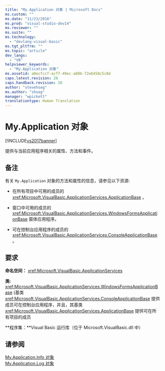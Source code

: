 ```yaml
---
title: "My.Application 对象 | Microsoft Docs"
ms.custom: ""
ms.date: "11/23/2016"
ms.prod: "visual-studio-dev14"
ms.reviewer: ""
ms.suite: ""
ms.technology: 
  - "devlang-visual-basic"
ms.tgt_pltfrm: ""
ms.topic: "article"
dev_langs: 
  - "VB"
helpviewer_keywords: 
  - "My.Application 对象"
ms.assetid: a0ecfccf-acf7-49ec-a08b-72e6458c5c8d
caps.latest.revision: 26
caps.handback.revision: 26
author: "stevehoag"
ms.author: "shoag"
manager: "wpickett"
translationtype: Human Translation
---
```

# My.Application 对象
[!INCLUDE[vs2017banner](../../../csharp/includes/vs2017banner.md)]

提供与当前应用程序相关的属性、方法和事件。  
  
## 备注  
 有关 `My.Application` 对象的方法和属性的信息，请参见以下资源:  
  
-   在所有项目中可用的成员的<xref:Microsoft.VisualBasic.ApplicationServices.ApplicationBase> 。  
  
-   窗口中可用的成员的<xref:Microsoft.VisualBasic.ApplicationServices.WindowsFormsApplicationBase> 窗体应用程序。  
  
-   可在控制台应用程序的成员的<xref:Microsoft.VisualBasic.ApplicationServices.ConsoleApplicationBase> 。  
  
## 要求  
 **命名空间：** <xref:Microsoft.VisualBasic.ApplicationServices>  
  
 **类:** <xref:Microsoft.VisualBasic.ApplicationServices.WindowsFormsApplicationBase> \(基类 <xref:Microsoft.VisualBasic.ApplicationServices.ConsoleApplicationBase> 提供成员可在控制台应用程序，并且，其基类 <xref:Microsoft.VisualBasic.ApplicationServices.ApplicationBase> 提供可在所有项目的成员  
  
 **程序集：**Visual Basic 运行库（位于 Microsoft.VisualBasic.dll 中）  
  
## 请参阅  
 [My.Application.Info 对象](../../../visual-basic/language-reference/objects/my-application-info-object.md)   
 [My.Application.Log 对象](../../../visual-basic/language-reference/objects/my-application-log-object.md)